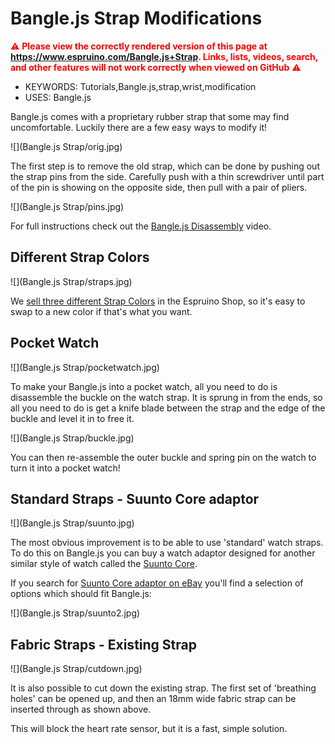 <!--- Copyright (c) 2020 Gordon Williams, Pur3 Ltd. See the file LICENSE for copying permission. -->
Bangle.js Strap Modifications
=============================

<span style="color:red">:warning: **Please view the correctly rendered version of this page at https://www.espruino.com/Bangle.js+Strap. Links, lists, videos, search, and other features will not work correctly when viewed on GitHub** :warning:</span>

* KEYWORDS: Tutorials,Bangle.js,strap,wrist,modification
* USES: Bangle.js

Bangle.js comes with a proprietary rubber strap that some may find
uncomfortable. Luckily there are a few easy ways to modify it!

![](Bangle.js Strap/orig.jpg)

The first step is to remove the old strap, which
can be done by pushing out the strap pins from the side. Carefully push
with a thin screwdriver until part of the pin is showing on the opposite side,
then pull with a pair of pliers.

![](Bangle.js Strap/pins.jpg)

For full instructions check out the [Bangle.js Disassembly](/Bangle.js+Disassembly) video.


Different Strap Colors
-----------------------

![](Bangle.js Strap/straps.jpg)

We [sell three different Strap Colors](https://shop.espruino.com/banglejs-parts)
in the Espruino Shop, so it's easy to swap to a new color if that's what you want.


Pocket Watch
------------

![](Bangle.js Strap/pocketwatch.jpg)

To make your Bangle.js into a pocket watch, all you need to do
is disassemble the buckle on the watch strap. It is sprung in from
the ends, so all you need to do is get a knife blade between the strap and the
edge of the buckle and level it in to free it.

![](Bangle.js Strap/buckle.jpg)

You can then re-assemble the outer buckle and spring pin on the watch
to turn it into a pocket watch!


Standard Straps - Suunto Core adaptor
------------------------------------

![](Bangle.js Strap/suunto.jpg)

The most obvious improvement is to be able to use 'standard'
watch straps. To do this on Bangle.js you can buy a watch
adaptor designed for another similar style of watch called the
[Suunto Core](https://www.suunto.com/).

If you search for [Suunto Core adaptor on eBay](http://www.ebay.com/sch/i.html?_nkw=suunto+core+adaptor)
you'll find a selection of options which should fit Bangle.js:

![](Bangle.js Strap/suunto2.jpg)


Fabric Straps - Existing Strap
-------------------------------

![](Bangle.js Strap/cutdown.jpg)

It is also possible to cut down the existing strap. The first set of
'breathing holes' can be opened up, and then an 18mm wide fabric strap can
be inserted through as shown above.

This will block the heart rate sensor, but it is a fast, simple solution.
